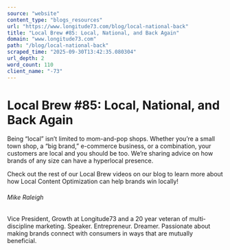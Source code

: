 ```yaml
---
source: "website"
content_type: "blogs_resources"
url: "https://www.longitude73.com/blog/local-national-back"
title: "Local Brew #85: Local, National, and Back Again"
domain: "www.longitude73.com"
path: "/blog/local-national-back"
scraped_time: "2025-09-30T13:42:35.080304"
url_depth: 2
word_count: 110
client_name: "-73"
---
```


# Local Brew #85: Local, National, and Back Again

Being “local” isn’t limited to mom-and-pop shops. Whether you’re a small town shop, a “big brand,” e-commerce business, or a combination, your customers are local and you should be too. We’re sharing advice on how brands of any size can have a hyperlocal presence.

Check out the rest of our Local Brew videos on our blog to learn more about how Local Content Optimization can help brands win locally!

###### Mike Raleigh

Vice President, Growth at Longitude73 and a 20 year veteran of multi-discipline marketing. Speaker. Entrepreneur. Dreamer. Passionate about making brands connect with consumers in ways that are mutually beneficial.